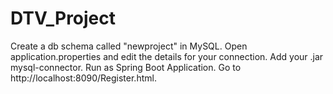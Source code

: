 # DTV_Project


Create a db schema called "newproject" in MySQL.
Open application.properties and edit the details for your connection.
Add your .jar mysql-connector.
Run as Spring Boot Application.
Go to http://localhost:8090/Register.html.

